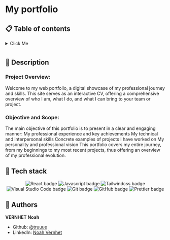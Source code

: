 # My portfolio

## 📋 Table of contents

<details>
        <summary style=" margin-bottom: 10px;">
		Click Me
        </summary>
        <ul style="list-style-type: none;">
	        <li>📝 <a href="#description">Description</a></li>
            <li>🔧 <a href="#tech-stack">Tech stack</a></li>
            <li>👷 <a href="#authors">Authors</a></li>
        </ul>
</details>

## 📝 <span id="description">Description</span>

### Project Overview:

Welcome to my web portfolio, a digital showcase of my professional journey and skills. This site serves as an interactive CV, offering a comprehensive overview of who I am, what I do, and what I can bring to your team or project.

### Objective and Scope:

The main objective of this portfolio is to present in a clear and engaging manner:
My professional experience and key achievements
My technical and interpersonal skills
Concrete examples of projects I have worked on
My personality and professional vision
This portfolio covers my entire journey, from my beginnings to my most recent projects, thus offering an overview of my professional evolution.

## 🔧 <span id="tech-stack">Tech stack</span>

<p align="center">
    <img src="https://img.shields.io/badge/React-20232A?style=for-the-badge&logo=react&logoColor=61DAFB" alt="React badge">
    <img src="https://img.shields.io/badge/JavaScript-323330?style=for-the-badge&logo=javascript&logoColor=F7DF1E" alt="Javascript badge">
    <img src="https://img.shields.io/badge/Tailwind_CSS-38B2AC?style=for-the-badge&logo=tailwind-css&logoColor=white" alt="Tailwindcss badge">
    <img src="https://img.shields.io/badge/Visual_Studio_Code-0078D4?style=for-the-badge&logo=visual%20studio%20code&logoColor=white" alt="Visual Studio Code badge">
    <img src="https://img.shields.io/badge/Git-f05032?logo=git&logoColor=white&style=for-the-badge" alt="Git badge">
    <img src="https://img.shields.io/badge/GitHub-100000?style=for-the-badge&logo=github&logoColor=white" alt="GitHub badge">
    <img src="https://img.shields.io/badge/prettier-1A2C34?style=for-the-badge&logo=prettier&logoColor=F7BA3Ee" alt="Prettier badge">
</p>

## 👷 <span id="authors">Authors</span>

**VERNHET Noah**

- Github: [@truuue](https://github.com/truuue)
- LinkedIn: [Noah Vernhet](https://www.linkedin.com/in/noah-vernhet/)
